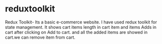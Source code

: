 # reduxtoolkit
Redux Toolkit- Its a basic e-commerce website. I have used redux toolkit for state management. It shows cart items length in cart item and items Adds in  cart after clicking on Add to cart. and all the added items are showed in cart.we can remove item from cart.
